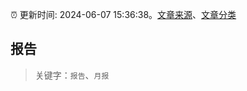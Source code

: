 :alarm_clock: 更新时间: 2024-06-07 15:36:38。[文章来源](/README.md)、[文章分类](/TAGS.md)

## 报告


> 关键字：`报告`、`月报`



